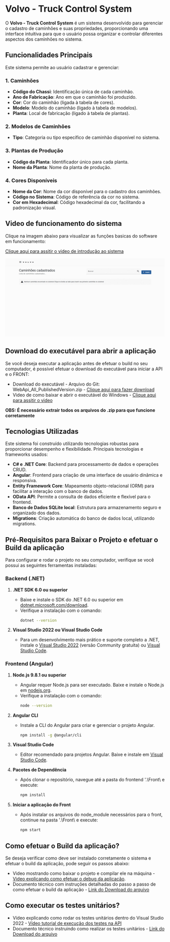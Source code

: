 # Volvo - Truck Control System

O **Volvo - Truck Control System** é um sistema desenvolvido para gerenciar o cadastro de caminhões e suas propriedades, proporcionando uma interface intuitiva para que o usuário possa organizar e controlar diferentes aspectos dos caminhões no sistema.

## Funcionalidades Principais

Este sistema permite ao usuário cadastrar e gerenciar:

### 1. Caminhões
  - **Código do Chassi**: Identificação única de cada caminhão.
  - **Ano de Fabricação**: Ano em que o caminhão foi produzido.
  - **Cor**: Cor do caminhão (ligada à tabela de cores).
  - **Modelo**: Modelo do caminhão (ligado à tabela de modelos).
  - **Planta**: Local de fabricação (ligado à tabela de plantas).

### 2. Modelos de Caminhões
  - **Tipo**: Categoria ou tipo específico de caminhão disponível no sistema.

### 3. Plantas de Produção
  - **Código da Planta**: Identificador único para cada planta.
  - **Nome da Planta**: Nome da planta de produção.

### 4. Cores Disponíveis
  - **Nome da Cor**: Nome da cor disponível para o cadastro dos caminhões.
  - **Código no Sistema**: Código de referência da cor no sistema.
  - **Cor em Hexadecimal**: Código hexadecimal da cor, facilitando a padronização visual.

## Video de funcionamento do sistema
Clique na imagem abaixo para visualizar as funções basicas do software em funcionamento: 

[Clique aqui para assitir o video de introdução ao sistema](https://youtu.be/B5Gc1P2i3Ug)

[![Assista ao vídeo no YouTube](https://github.com/amadeumoromarques/VControl/blob/master/System%20Pictures/application.gif)](https://youtu.be/B5Gc1P2i3Ug)

## Download do executável para abrir a aplicação
Se você deseja executar a aplicação antes de efetuar o build no seu computador, é possível efetuar o download do executável para iniciar a API e o FRONT:

- Download do executável - Arquivo do Git: WebApi_All_PublishedVersion.zip - [Clique aqui para fazer download](https://github.com/amadeumoromarques/VControl/blob/master/WebApi_All_PublishedVersion.zip)
- Video de como baixar e abrir o executável do Windows - [Clique aqui para assitir o video](https://youtu.be/CXUrOcfxP0A)

**OBS: É necessário extrair todos os arquivos do .zip para que funcione corretamente**

## Tecnologias Utilizadas

Este sistema foi construído utilizando tecnologias robustas para proporcionar desempenho e flexibilidade. Principais tecnologias e frameworks usados:

- **C# e .NET Core**: Backend para processamento de dados e operações CRUD.
- **Angular**: Frontend para criação de uma interface de usuário dinâmica e responsiva.
- **Entity Framework Core**: Mapeamento objeto-relacional (ORM) para facilitar a interação com o banco de dados.
- **OData API**: Permite a consulta de dados eficiente e flexível para o frontend.
- **Banco de Dados SQLite local**: Estrutura para armazenamento seguro e organizado dos dados.
- **Migrations**: Criação automática do banco de dados local, utilizando migrations.


## Pré-Requisitos para Baixar o Projeto e efetuar o Build da aplicação

Para configurar e rodar o projeto no seu computador, verifique se você possui as seguintes ferramentas instaladas:

### Backend (.NET)

1. **.NET SDK 6.0 ou superior**  
   - Baixe e instale o SDK do .NET 6.0 ou superior em [dotnet.microsoft.com/download](https://dotnet.microsoft.com/download).
   - Verifique a instalação com o comando:
     ```bash
     dotnet --version
     ```

2. **Visual Studio 2022 ou Visual Studio Code**  
   - Para um desenvolvimento mais prático e suporte completo a .NET, instale o [Visual Studio 2022](https://visualstudio.microsoft.com/) (versão Community gratuita) ou [Visual Studio Code](https://code.visualstudio.com/).

### Frontend (Angular)

1. **Node.js 9.8.1 ou superior**
   - Angular requer Node.js para ser executado. Baixe e instale o Node.js em [nodejs.org](https://nodejs.org/).
   - Verifique a instalação com o comando:
     ```bash
     node --version
     ```

2. **Angular CLI**
   - Instale a CLI do Angular para criar e gerenciar o projeto Angular.
     ```bash
     npm install -g @angular/cli
     ```

3. **Visual Studio Code**  
   - Editor recomendado para projetos Angular. Baixe e instale em [Visual Studio Code](https://code.visualstudio.com/).

4. **Pacotes de Dependência**
   - Após clonar o repositório, navegue até a pasta do frontend '.\Front\ e execute:
     ```bash
     npm install
     ```
     
5. **Iniciar a aplicação do Front**
   - Após instalar os arquivos do node_module necessários para o front, continue na pasta '.\Front\ e execute:
     ```bash
     npm start
     ```

## Como efetuar o Build da aplicação?

Se deseja verificar como deve ser instalado corretamente o sistema e efetuar o build da aplicação, pode seguir os passos abaixo:
- Video mostrando como baixar o projeto e compilar ele na máquina - [Video explicando como efetuar o debug da aplicação](https://youtu.be/HryHCL3DK7s).
- Documento técnico com instruções detalhadas do passo a passo de como efetuar o build da aplicação - [Link do Download do arquivo](https://github.com/amadeumoromarques/VolvoCrud/blob/master/Documents/Efetuar%20o%20Build%20da%20aplica%C3%A7%C3%A3o%20local.pdf)

## Como executar os testes unitários?

- Vídeo explicando como rodar os testes unitários dentro do Visual Studio 2022 - [Vídeo tutorial de execução dos testes na API](https://youtu.be/82Wcdxyc0us)
- Documento técnico instruindo como realizar os testes unitários - [Link do Download do arquivo](https://github.com/amadeumoromarques/VolvoCrud/blob/master/Documents/Efetuar%20o%20Build%20da%20aplica%C3%A7%C3%A3o%20local.pdf)
